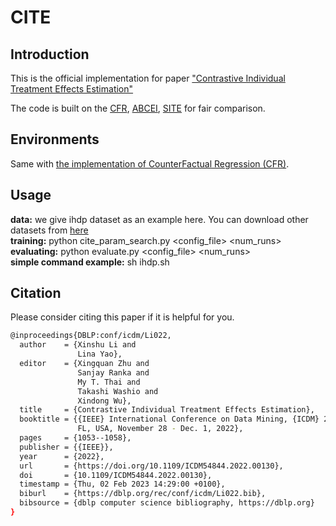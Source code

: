 # CITE

## Introduction
This is the official implementation for paper ["Contrastive Individual Treatment Effects Estimation" ]()  

The code is built on the [CFR](https://arxiv.org/abs/1606.03976), [ABCEI](https://arxiv.org/abs/1904.13335), [SITE](https://proceedings.neurips.cc/paper/2018/hash/a50abba8132a77191791390c3eb19fe7-Abstract.html) for fair comparison.  

## Environments

Same with [the implementation of CounterFactual Regression (CFR)](https://github.com/clinicalml/cfrnet).  

## Usage

**data:** we give ihdp dataset as an example here. You can download other datasets from [here](https://www.fredjo.com/)  
**training:** python cite_param_search.py <config_file> <num_runs>  
**evaluating:** python evaluate.py <config_file> <num_runs>  
**simple command example:** sh ihdp.sh

## Citation

Please consider citing this paper if it is helpful for you.

```sh
@inproceedings{DBLP:conf/icdm/Li022,
  author    = {Xinshu Li and
               Lina Yao},
  editor    = {Xingquan Zhu and
               Sanjay Ranka and
               My T. Thai and
               Takashi Washio and
               Xindong Wu},
  title     = {Contrastive Individual Treatment Effects Estimation},
  booktitle = {{IEEE} International Conference on Data Mining, {ICDM} 2022, Orlando,
               FL, USA, November 28 - Dec. 1, 2022},
  pages     = {1053--1058},
  publisher = {{IEEE}},
  year      = {2022},
  url       = {https://doi.org/10.1109/ICDM54844.2022.00130},
  doi       = {10.1109/ICDM54844.2022.00130},
  timestamp = {Thu, 02 Feb 2023 14:29:00 +0100},
  biburl    = {https://dblp.org/rec/conf/icdm/Li022.bib},
  bibsource = {dblp computer science bibliography, https://dblp.org}
}
```











